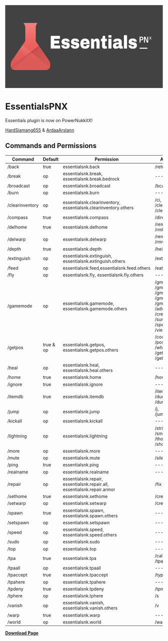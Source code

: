 <img alt="banner" height="265" src=".idea/banner.png" width="770"/>

# EssentialsPNX 
Essentials plugin is now on PowerNukkitX!

[HardSiamang655](https://github.com/hardsiamang655) & [ArdaaArslann](https://github.com/ArdaaArslann)

Commands and Permissions
------------------------------

| Command         | Default   | Permission                                                                    | Aliases                                                                                                       |
|-----------------|-----------|-------------------------------------------------------------------------------|---------------------------------------------------------------------------------------------------------------|
| /back           | true      | essentialsnk.back                                                             | /return                                                                                                       |
| /break          | op        | essentialsnk.break,<br>essentialsnk.break.bedrock                             | ---                                                                                                           |
| /broadcast      | op        | essentialsnk.broadcast                                                        | /bcast                                                                                                        |
| /burn           | op        | essentialsnk.burn                                                             | ---                                                                                                           |
| /clearinventory | op        | essentialsnk.clearinventory, <br>essentialsnk.clearinventory.others           | /ci,<br>/clean,<br>/clearinvent                                                                               |
| /compass        | true      | essentialsnk.compass	                                                         | /direction                                                                                                    |
| /delhome        | true      | essentialsnk.delhome                                                          | /remhome,<br>/rmhome                                                                                          |
| /delwarp        | op        | essentialsnk.delwarp                                                          | /remwarp,<br>/rmwarp                                                                                          |
| /depth          | true      | essentialsnk.depth                                                            | /height                                                                                                       |
| /extinguish     | op        | essentialsnk.extinguish,<br>essentialsnk.extinguish.others                    | /ext                                                                                                          |
| /feed           | op        | essentialsnk.feed,essentialsnk.feed.others                                    | /eat                                                                                                          |
| /fly            | op        | essentialsnk.fly, essentialsnk.fly.others                                     | ---                                                                                                           |
| /gamemode       | op        | essentialsnk.gamemode,<br>essentialsnk.gamemode.others                        | /gm,<br>/gma,<br>/gmc,<br>/gms,<br>/gmt,<br>/adventure,<br>/creative,<br>/survival,<br>/spectator,<br>/viewer |
| /getpos         | true & op | essentialsnk.getpos,<br> essentialsnk.getpos.others                           | /coord,<br>/position,<br>/whereami,<br>/getlocation,<br>/getloc                                               |
| /heal           | op        | essentialsnk.heal, <br>essentialsnk.heal.others                               | ---                                                                                                           |
| /home           | true      | essentialsnk.home                                                             | /homes                                                                                                        |
| /ignore         | true      | essentialsnk.ignore                                                           | ---                                                                                                           |
| /itemdb         | true      | essentialsnk.itemdb                                                           | /itemno,<br>/durability,<br>/dura                                                                             |
| /jump           | op        | essentialsnk.jump                                                             | /j,<br>/jumpto                                                                                                |
| /kickall        | op        | essentialsnk.kickall                                                          | ---                                                                                                           |
| /lightning      | op        | essentialsnk.lightning                                                        | /strike,<br>/smite,<br>/thor,<br>/shock                                                                       |
| /more           | op        | essentialsnk.more                                                             | ---                                                                                                           |
| /mute           | op        | essentialsnk.mute                                                             | /silence                                                                                                      |
| /ping           | true      | essentialsnk.ping                                                             | ---                                                                                                           |
| /realname       | op        | essentialsnk.realname                                                         | ---                                                                                                           |
| /repair         | op        | essentialsnk.repair,<br>essentialsnk.repair.all,<br>essentialsnk.repair.armor | /fix                                                                                                          |
| /sethome        | true      | essentialsnk.sethome                                                          | /createhome                                                                                                   |
| /setwarp        | op        | essentialsnk.setwarp                                                          | /createwarp                                                                                                   |
| /spawn          | true      | essentialsnk.spawn,<br> essentialsnk.spawn.others                             | ---                                                                                                           |
| /setspawn       | op        | essentialsnk.setspawn                                                         | ---                                                                                                           |
| /speed          | op        | essentialsnk.speed,<br>essentialsnk.speed.others                              | ---                                                                                                           |
| /sudo           | op        | essentialsnk.sudo                                                             | ---                                                                                                           |
| /top            | op        | essentialsnk.top                                                              | ---                                                                                                           |
| /tpa            | true      | essentialsnk.tpa                                                              | /call,<br>/tpask                                                                                              |
| /tpaall         | op        | essentialsnk.tpaall                                                           | ---                                                                                                           |
| /tpaccept       | true      | essentialsnk.tpaccept                                                         | /types                                                                                                        |
| /tpahere        | op        | essentialsnk.tpahere                                                          | ---                                                                                                           |
| /tpdeny         | true      | essentialsnk.tpdeny                                                           | /tpno                                                                                                         |
| /tphere         | op        | essentialsnk.tphere                                                           | /s                                                                                                            |
| /vanish         | op        | essentialsnk.vanish,<br>essentialsnk.vanish.others                            | /v                                                                                                            |
| /warp           | true      | essentialsnk.warp                                                             | ---                                                                                                           |
| /world          | op        | essentialsnk.world                                                            | /warps                                                                                                        |




__[Download Page](https://nukkitx.com/resources/essentialsnk.15/)__
